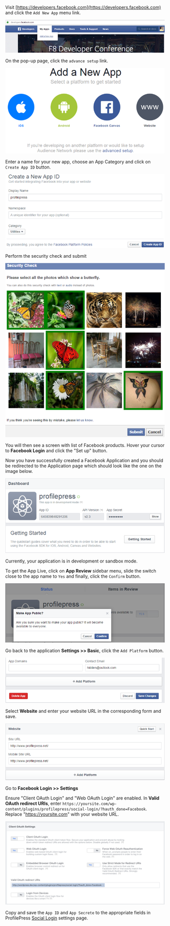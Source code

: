 Visit [https://developers.facebook.com](https://developers.facebook.com) and click the `Add New App` menu link.


![Facebook developer page](img/fb-developer-page.png)


On the pop-up page, click the `advance setup` link.


![Create new Facebook Application](img/fb-add-new-app.png)


Enter a name for your new app, choose an App Category and click on `Create App ID` button.


![Facebook Application details](img/fb-app-details.png)


Perform the security check and submit

![Facebook security check](img/fb-security-check.png)

You will then see a screen with list of Facebook products. Hover your cursor to **Facebook Login** and click the "Set up" button.


Now you have successfully created a Facebook Application and you should be redirected to the Application page which should look like the one on the image below.


![Facebook application dashboard](img/fb-app-dashboard.png)


Currently, your application is in development or sandbox mode.

To get the App Live, click on **App Review** sidebar menu, slide the switch close to the app name to `Yes` and finally, click the `Confirm` button.


![Change Facebook application status to live](img/fb-app-live.png)


Go back to the application **Settings >> Basic**, click the `Add Platform` button.


![Add platform to application](img/add-platform.png)


Select **Website** and enter your website URL in the corresponding form and save.


![Facebook appplication website platform](img/fb-website-platform.png)

Go to **Facebook Login >> Settings**

Ensure "Client OAuth Login" and "Web OAuth Login" are enabled. In **Valid OAuth redirect URIs**, enter `https://yoursite.com/wp-content/plugins/profilepress/social-login/?hauth_done=Facebook`. Replace "https://yoursite.com" with your website URL.

![Facebook client OAuth settings](img/facebook-app-oath-settings.png)


Copy and save the `App ID` and `App Secrete` to the appropriate fields in ProfilePress [Social Login](configuration.md) settings page.
